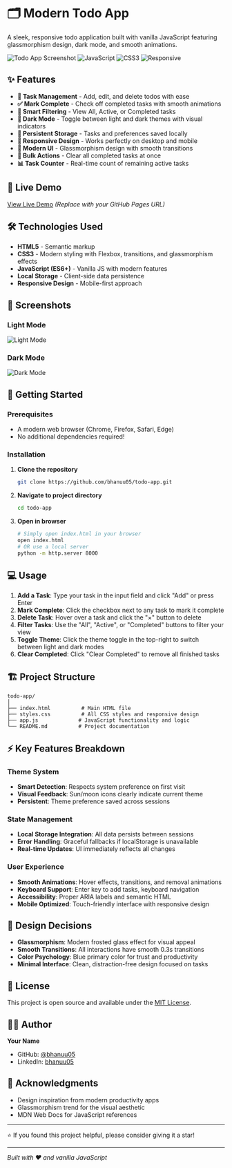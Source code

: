 # 🗂️ Modern Todo App

A sleek, responsive todo application built with vanilla JavaScript featuring glassmorphism design, dark mode, and smooth animations.

![Todo App Screenshot](https://img.shields.io/badge/Status-Complete-brightgreen) ![JavaScript](https://img.shields.io/badge/JavaScript-ES6+-yellow) ![CSS3](https://img.shields.io/badge/CSS3-Modern-blue) ![Responsive](https://img.shields.io/badge/Design-Responsive-purple)

## ✨ Features

- **📝 Task Management** - Add, edit, and delete todos with ease
- **✅ Mark Complete** - Check off completed tasks with smooth animations
- **🎯 Smart Filtering** - View All, Active, or Completed tasks
- **🌙 Dark Mode** - Toggle between light and dark themes with visual indicators
- **💾 Persistent Storage** - Tasks and preferences saved locally
- **📱 Responsive Design** - Works perfectly on desktop and mobile
- **🎨 Modern UI** - Glassmorphism design with smooth transitions
- **🧹 Bulk Actions** - Clear all completed tasks at once
- **📊 Task Counter** - Real-time count of remaining active tasks

## 🚀 Live Demo

[View Live Demo](https://todo-list-bhanuu.netlify.app/) *(Replace with your GitHub Pages URL)*

## 🛠️ Technologies Used

- **HTML5** - Semantic markup
- **CSS3** - Modern styling with Flexbox, transitions, and glassmorphism effects
- **JavaScript (ES6+)** - Vanilla JS with modern features
- **Local Storage** - Client-side data persistence
- **Responsive Design** - Mobile-first approach

## 📸 Screenshots

### Light Mode
![Light Mode](https://via.placeholder.com/600x400/f5f5f5/333333?text=Light+Mode+Screenshot)

### Dark Mode
![Dark Mode](https://via.placeholder.com/600x400/181818/ffffff?text=Dark+Mode+Screenshot)

## 🎯 Getting Started

### Prerequisites

- A modern web browser (Chrome, Firefox, Safari, Edge)
- No additional dependencies required!

### Installation

1. **Clone the repository**
   ```bash
   git clone https://github.com/bhanuu05/todo-app.git
   ```

2. **Navigate to project directory**
   ```bash
   cd todo-app
   ```

3. **Open in browser**
   ```bash
   # Simply open index.html in your browser
   open index.html
   # OR use a local server
   python -m http.server 8000
   ```

## 💻 Usage

1. **Add a Task**: Type your task in the input field and click "Add" or press Enter
2. **Mark Complete**: Click the checkbox next to any task to mark it complete
3. **Delete Task**: Hover over a task and click the "×" button to delete
4. **Filter Tasks**: Use the "All", "Active", or "Completed" buttons to filter your view
5. **Toggle Theme**: Click the theme toggle in the top-right to switch between light and dark modes
6. **Clear Completed**: Click "Clear Completed" to remove all finished tasks

## 🏗️ Project Structure

```
todo-app/
│
├── index.html          # Main HTML file
├── styles.css          # All CSS styles and responsive design
├── app.js             # JavaScript functionality and logic
└── README.md          # Project documentation
```

## ⚡ Key Features Breakdown

### Theme System
- **Smart Detection**: Respects system preference on first visit
- **Visual Feedback**: Sun/moon icons clearly indicate current theme
- **Persistent**: Theme preference saved across sessions

### State Management
- **Local Storage Integration**: All data persists between sessions
- **Error Handling**: Graceful fallbacks if localStorage is unavailable
- **Real-time Updates**: UI immediately reflects all changes

### User Experience
- **Smooth Animations**: Hover effects, transitions, and removal animations
- **Keyboard Support**: Enter key to add tasks, keyboard navigation
- **Accessibility**: Proper ARIA labels and semantic HTML
- **Mobile Optimized**: Touch-friendly interface with responsive design

## 🎨 Design Decisions

- **Glassmorphism**: Modern frosted glass effect for visual appeal
- **Smooth Transitions**: All interactions have smooth 0.3s transitions
- **Color Psychology**: Blue primary color for trust and productivity
- **Minimal Interface**: Clean, distraction-free design focused on tasks

## 📄 License

This project is open source and available under the [MIT License](LICENSE).

## 👨‍💻 Author

**Your Name**
- GitHub: [@bhanuu05](https://github.com/bhanuu05)
- LinkedIn: [bhanuu05](https://linkedin.com/in/bhanuu05)

## 🙏 Acknowledgments

- Design inspiration from modern productivity apps
- Glassmorphism trend for the visual aesthetic
- MDN Web Docs for JavaScript references

---

⭐ If you found this project helpful, please consider giving it a star!

---

*Built with ❤️ and vanilla JavaScript*
